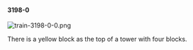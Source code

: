 #### 3198-0
![train-3198-0-0.png](https://github.com/lil-lab/nlvr/raw/master/nlvr/train/images/48/train-3198-0-0.png "train-3198-0-0.png")

There is a yellow block as the top of a tower with four blocks.